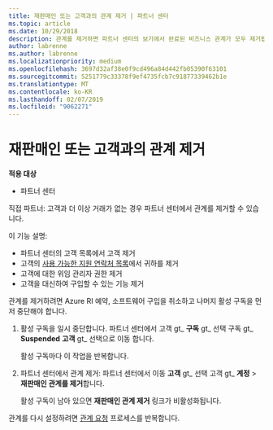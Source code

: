 ```yaml
---
title: 재판매인 또는 고객과의 관계 제거 | 파트너 센터
ms.topic: article
ms.date: 10/29/2018
description: 관계를 제거하면 파트너 센터의 보기에서 완료된 비즈니스 관계가 모두 제거됩니다.
author: labrenne
ms.author: labrenne
ms.localizationpriority: medium
ms.openlocfilehash: 3697d32af38e0f9cd496a84d442fb05390f63101
ms.sourcegitcommit: 5251779c33378f9ef4735fcb7c91877339462b1e
ms.translationtype: MT
ms.contentlocale: ko-KR
ms.lasthandoff: 02/07/2019
ms.locfileid: "9062271"
---
```

# <a name="remove-a-reseller-relationship-with-a-customer"></a>재판매인 또는 고객과의 관계 제거

**적용 대상**

-   파트너 센터

직접 파트너: 고객과 더 이상 거래가 없는 경우 파트너 센터에서 관계를 제거할 수 있습니다. 

이 기능 설명:
*  파트너 센터의 고객 목록에서 고객 제거
*  고객의 [사용 가능한 지원 연락처 목록](assign-support-contacts.md)에서 귀하를 제거
*  고객에 대한 위임 관리자 권한 제거
*  고객을 대신하여 구입할 수 있는 기능 제거

관계를 제거하려면 Azure RI 예약, 소프트웨어 구입을 취소하고 나머지 활성 구독을 먼저 중단해야 합니다.
1. 활성 구독을 일시 중단합니다. 파트너 센터에서 고객 gt_ **구독** gt_ 선택 구독 gt_ **Suspended** **고객** gt_ 선택으로 이동 합니다. 

   활성 구독마다 이 작업을 반복합니다.

2. 파트너 센터에서 관계 제거: 파트너 센터에서 이동 **고객** gt_ 선택 고객 gt_ **계정** > **재판매인 관계를 제거**합니다.

   활성 구독이 남아 있으면 **재판매인 관계 제거** 링크가 비활성화됩니다. 

관계를 다시 설정하려면 [관계 요청](request-a-relationship-with-a-customer.md) 프로세스를 반복합니다.
